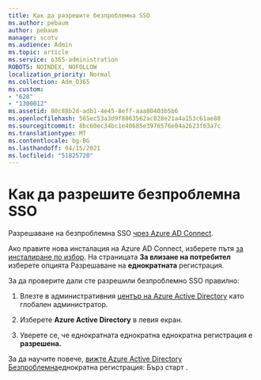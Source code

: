 ```yaml
---
title: Как да разрешите безпроблемна SSO
ms.author: pebaum
author: pebaum
manager: scotv
ms.audience: Admin
ms.topic: article
ms.service: o365-administration
ROBOTS: NOINDEX, NOFOLLOW
localization_priority: Normal
ms.collection: Adm_O365
ms.custom:
- "628"
- "1300012"
ms.assetid: 80c88b2d-adb1-4e45-8eff-aaa80403b5b6
ms.openlocfilehash: 565ec53a3d9f8863562ac828e21a4a153c61ae88
ms.sourcegitcommit: 8bc60ec34bc1e40685e3976576e04a2623f63a7c
ms.translationtype: MT
ms.contentlocale: bg-BG
ms.lasthandoff: 04/15/2021
ms.locfileid: "51825720"
---
```

# <a name="how-to-enable-seamless-sso"></a>Как да разрешите безпроблемна SSO

Разрешаване на безпроблемна SSO [чрез Azure AD Connect](https://docs.microsoft.com/azure/active-directory/connect/active-directory-aadconnect).
  
Ако правите нова инсталация на Azure AD Connect, изберете пътя [за инсталиране по избор](https://docs.microsoft.com/azure/active-directory/connect/active-directory-aadconnect-get-started-custom). На страницата **За влизане на потребител** изберете опцията Разрешаване на **еднократната** регистрация.
  
За да проверите дали сте разрешили безпроблемно SSO правилно:
  
1. Влезте в административния [център на Azure Active Directory](https://aad.portal.azure.com) като глобален администратор.

2. Изберете **Azure Active Directory** в левия екран.

3. Уверете се, че еднократната еднократна еднократна регистрация е **разрешена.**

За да научите повече, [вижте Azure Active Directory Безпроблемна](https://docs.microsoft.com/azure/active-directory/connect/active-directory-aadconnect-sso-quick-start)еднократна регистрация: Бърз старт .
  